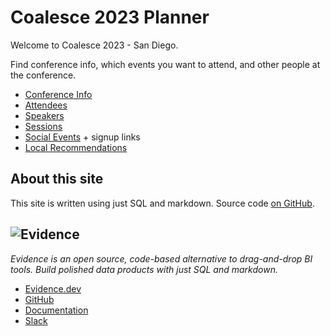 # Coalesce 2023 Planner

Welcome to Coalesce 2023 - San Diego.

Find conference info, which events you want to attend, and other people at the conference.

- [Conference Info](conference-info)
- [Attendees](attendees)
- [Speakers](speakers)
- [Sessions](sessions)
- [Social Events](social-events) + signup links
- [Local Recommendations](local-recommendations)

## About this site

This site is written using just SQL and markdown. Source code [on GitHub](https://github.com/evidence-dev/coalesce-2023).


## <img src="wordmark-gray-800.png" alt=Evidence class="h-10 my-2 inline"/> 

_Evidence is an open source, code-based alternative to drag-and-drop BI tools. Build polished data products with just SQL and markdown._

- [Evidence.dev](https://evidence.dev)
- [GitHub](https://github.com/evidence-dev/evidence)
- [Documentation](https://docs.evidence.dev)
- [Slack](https://slack.evidence.dev)
